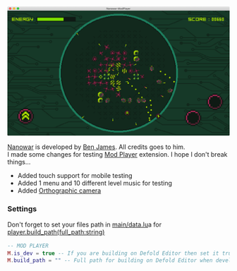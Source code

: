 ![Nanowar](https://github.com/selimanac/nanowar-modplayer/blob/master/assets/ScreenShot.png?raw=true)

[Nanowar](https://github.com/benjames-171/defold-games) is developed by [Ben James](https://twitter.com/BenJames171). All credits goes to him.  
I made some changes for testing [Mod Player](https://github.com/selimanac/defold-modplayer) extension. I hope I don't break things...

- Added touch support for mobile testing
- Added 1 menu and 10 different level music for testing
- Added [Orthographic camera](https://github.com/britzl/defold-orthographic)

### Settings

Don't forget to set your files path in [main/data.lu](https://github.com/selimanac/nanowar-modplayer/blob/master/main/data.lua)a for [player.build_path(full_path:string)](https://github.com/selimanac/defold-modplayer#api)

```lua
-- MOD PLAYER
M.is_dev = true -- If you are building on Defold Editor then set it true. If you are bundling set it false
M.build_path = "" -- Full path for building on Defold Editor when developing: "<FULL_PATH>/res/common/assets/"
```



